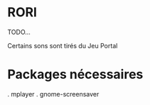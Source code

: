 RORI
====

TODO...

Certains sons sont tirés du Jeu Portal

Packages nécessaires
====================
. mplayer
. gnome-screensaver
